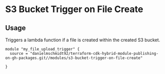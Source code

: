 # S3 Bucket Trigger on File Create

## Usage

Triggers a lambda function if a file is created within the created S3 bucket.

```hcl
module "my_file_upload_trigger" {
  source = "danielmschmidt92/terraform-cdk-hybrid-module-publishing-on-gh-packages.git//modules/s3-bucket-trigger-on-file-create"

}
```
